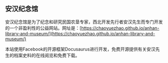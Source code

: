 ## 安汉纪念馆

安汉纪念馆是为了纪念和研究民国农垦专家，西北开发先行者安汉先生而专门开发的一个非盈利性的公益网站。网址是：[https://chaoyuezhao.github.io/anhan-library-and-museum/](https://chaoyuezhao.github.io/anhan-library-and-museum/)

本站使用Facebook的开源框架Docusaurus进行开发，免费开源提供有关安汉先生的档案史料的在线阅览和免费下载。



